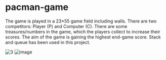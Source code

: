 # pacman-game


The game is played in a 23*55 game field including walls. There are two competitors: Player (P) and Computer (C). There are some treasures/numbers in the game, which the players collect to increase their scores. The aim of the game is gaining the highest end-game score. Stack and queue has been used in this project.


![3](https://github.com/0asa0/pacman-game/assets/134441532/0ce1567d-8b43-4957-ade8-9d1934843e1f)
![image](https://github.com/0asa0/pacman-game/assets/134441532/a0390ae6-202b-43f1-a7c7-7b56ec43f2cf)


